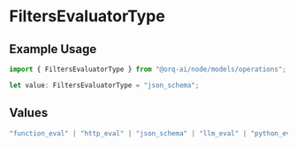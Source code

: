 # FiltersEvaluatorType

## Example Usage

```typescript
import { FiltersEvaluatorType } from "@orq-ai/node/models/operations";

let value: FiltersEvaluatorType = "json_schema";
```

## Values

```typescript
"function_eval" | "http_eval" | "json_schema" | "llm_eval" | "python_eval" | "ragas" | "typescript_eval"
```